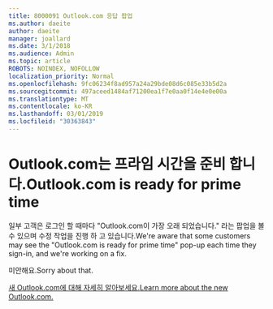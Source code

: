 ```yaml
---
title: 8000091 Outlook.com 응답 팝업
ms.author: daeite
author: daeite
manager: joallard
ms.date: 3/1/2018
ms.audience: Admin
ms.topic: article
ROBOTS: NOINDEX, NOFOLLOW
localization_priority: Normal
ms.openlocfilehash: 9fc06234f8ad957a24a29bde08d6c085e33b5d2a
ms.sourcegitcommit: 497aceed1484af71200ea1f7e0aa0f14e4e0e00a
ms.translationtype: MT
ms.contentlocale: ko-KR
ms.lasthandoff: 03/01/2019
ms.locfileid: "30363843"
---
```

# <a name="outlookcom-is-ready-for-prime-time"></a><span data-ttu-id="6152a-102">Outlook.com는 프라임 시간을 준비 합니다.</span><span class="sxs-lookup"><span data-stu-id="6152a-102">Outlook.com is ready for prime time</span></span>

<span data-ttu-id="6152a-103">일부 고객은 로그인 할 때마다 "Outlook.com이 가장 오래 되었습니다." 라는 팝업을 볼 수 있으며 수정 작업을 진행 하 고 있습니다.</span><span class="sxs-lookup"><span data-stu-id="6152a-103">We're aware that some customers may see the "Outlook.com is ready for prime time" pop-up each time they sign-in, and we're working on a fix.</span></span>

<span data-ttu-id="6152a-104">미안해요.</span><span class="sxs-lookup"><span data-stu-id="6152a-104">Sorry about that.</span></span>

[<span data-ttu-id="6152a-105">새 Outlook.com에 대해 자세히 알아보세요.</span><span class="sxs-lookup"><span data-stu-id="6152a-105">Learn more about the new Outlook.com.</span></span>](https://go.microsoft.com/fwlink/p/?linkid=2001300)
